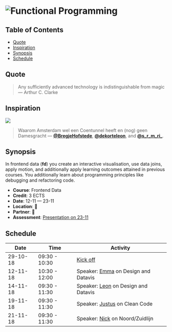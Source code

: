 # ![Functional Programming][banner]

## Table of Contents

*   [Quote](#quote)
*   [Inspiration](#inspiration)
*   [Synopsis](#synopsis)
*   [Schedule](#schedule)

## Quote

> Any sufficiently advanced technology is indistinguishable from magic
> — Arthur C. Clarke

## Inspiration

[![][inspiration-cover]][inspiration-link]

> Waarom Amsterdam wel een Coentunnel heeft en (nog) geen Damesgracht
> — [**@BregjeHofstede**][bregje], [**@dekorteleon**][leon], and
> [**@s_r_m_ri_**][sara].

## Synopsis

In frontend data (**fd**) you create an interactive visualisation, use data
joins, apply motion, and additionally apply learning outcomes attained in
previous courses.
You additionally learn about programming principles like debugging and
refactoring code.

*   **Course**: Frontend Data
*   **Credit**: 3 ECTS
*   **Date**: 12-11 — 23-11
*   **Location**: 🤷
*   **Partner**: 🤷
*   **Assessment**: [Presentation on 23-11][assessment]

## Schedule

| Date     | Time          | Activity                                |
| -------- | ------------- | --------------------------------------- |
| 29-10-18 | 09:30 - 10:30 | [Kick off][slides-kick-off]             |
| 12-11-18 | 10:30 - 12:00 | Speaker: [Emma][] on Design and Datavis |
| 14-11-18 | 09:30 - 11:30 | Speaker: [Leon][] on Design and Datavis |
| 19-11-18 | 09:30 - 11:30 | Speaker: [Justus][] on Clean Code       |
| 21-11-18 | 09:30 - 11:30 | Speaker: [Nick][] on Noord/Zuidlijn     |

[banner]: https://cdn.jsdelivr.net/gh/cmda-tt/logo@6b810afa/banner-frontend-data.svg

[inspiration-cover]: ../image/streets.jpg

[inspiration-link]: https://decorrespondent.nl/8085/waarom-amsterdam-wel-een-coentunnel-heeft-en-nog-geen-damesgracht/1030332074310-8ac646fc

[assessment]: ./assessment.md

[slides-kick-off]: https://docs.google.com/presentation/d/11u_rqL5PGC1Mh1zuJh7IxcltckK_iVKqlaMgmJ67j6w/edit?usp=sharing

[emma]: https://digitalsocietyschool.org/author/emma/

[leon]: https://twitter.com/dekorteleon

[bregje]: https://twitter.com/BregjeHofstede

[sara]: https://twitter.com/s_r_m_ri_

[justus]: https://twitter.com/ju5tu5

[nick]: https://twitter.com/nickrttn
